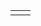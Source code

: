 <table>
    <tr>
        <td>
            <img src="https://github-readme-stats.vercel.app/api/top-langs/?username=salif&layout=compact&theme=vue-dark&langs_count=10" alt="" />
        </td>
        <td>
            <img src="https://komarev.com/ghpvc/?username=salif&style=flat-square" alt="" /><br />
            <img src="https://github-readme-stats.vercel.app/api?username=salif&show_icons=true&theme=vue-dark" alt="" />
        </td>
    </tr>
</table>
